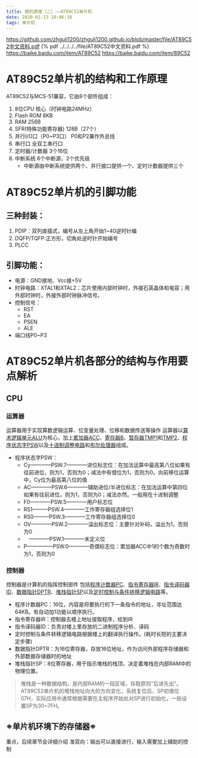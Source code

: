 ```yaml
---
title: 微机原理（二）——AT89C52单片机
date: 2020-01-13 10:06:38
tags: 单片机
---
```





<https://github.com/zhguli1200/zhguli1200.github.io/blob/master/file/AT89C52中文资料.pdf>
{% pdf ../../../../file/AT89C52中文资料.pdf %}
<https://baike.baidu.com/item/AT89C52>
<https://baike.baidu.com/item/89C52>

<!--more-->

# AT89C52单片机的结构和工作原理

AT89C52与MCS-51兼容，它由8个部件组成：
1. 8位CPU               核心（时钟电路24MHz）
2. Flash ROM            8KB
3. RAM                  256B
4. SFR(特殊功能寄存器)  128B（27个）
5. 并行I/O口（P0~P3口） P0和P2兼作外总线
6. 串行口               全双工串行口
7. 定时器/计数器        3个16位
8. 中断系统             6个中断源，2个优先级
    + 中断源由中断系统提供两个、并行接口提供一个、定时计数器提供三个

# AT89C52单片机的引脚功能

## 三种封装：
1. PDIP：双列直插式，编号从左上角开始1~40逆时针编
2. DQFP/TQFP:正方形，切角处逆时针开始编号
3. PLCC

## 引脚功能：
+ 电源：GND接地、Vcc接+5V
+ 时钟电路：XTAL1和XTAL2：芯片使用内部时钟时，外接石英晶体和电容；用外部时钟时，外接外部时钟脉冲信号。
+ 控制信号：
    + RST
    + EA
    + PSEN
    + ALE
+ 端口线P0~P3

# AT89C52单片机各部分的结构与作用要点解析

## CPU

### 运算器

运算器用于实现算数逻辑运算、位变量处理、位移和数据传送等操作
运算器以<u>算术逻辑单元ALU</u>为核心，加上<u>累加器ACC</u>、<u>寄存器B</u>、<u>暂存器TMP1</u>和<u>TMP2</u>、<u>程序状态字PSW</u>以及<u>十进制调整电路</u>和<u>布尔处理器</u>组成。
+ 程序状态字PSW：
    + Cy————PSW.7————进位标志位：在加法运算中最高第八位如果有往前进位，则为1，否则为0；减法中有借位为1，否则为0。向前移位运算中，Cy位为最高第八位的值
    + AC————PSW.6————辅助进位/半进位标志：在加法运算中第四位如果有往前进位，则为1，否则为0；减法亦然。一般用在十进制调整
    + F0————PSW.5————用户标志位
    + RS1———PSW.4————工作寄存器组选择位1
    + RS0———PSW.3————工作寄存器组选择位0
    + OV————PSW.2————溢出标志位：主要针对补码，溢出为1，否则为0
    + &emsp;————PSW.1————未定义位
    + P—————PSW.0————奇偶标志位：累加器ACC中1的个数为奇数时为1，否则为0

### 控制器
控制器是计算机的指挥控制部件
包括<u>程序计数器PC</u>、<u>指令寄存器IR</u>、<u>指令译码器ID</u>、<u>数据指针DPTR</u>、<u>堆栈指针SP</u>以及<u>定时控制与条件转移逻辑电路</u>等。
+ 程序计数器PC：16位，内容是将要执行的下一条指令的地址，寻址范围达64KB。有自动加1功能以顺序执行。
+ 指令寄存器IR：控制器去楼上地址提取程序，给到IR
+ 指令译码器ID：负责对楼上里存放的二进制程序分析、译码
+ 定时控制与条件转移逻辑电路根据楼上的翻译执行操作。(耗时长短的主要决定步骤)
+ 数据指针DPTR：为16位寄存器，存放16位地址，作为访问外部程序存储器和外部数据存储器时的地址
+ 堆栈指针SP：8位寄存器，用于指示堆栈的栈顶，决定着堆栈在内部RAM中的物理位置。
> 堆栈是一种数据结构，是内部RAM的一段区域，存取原则"后进先出"。
> AT89C52单片机的堆栈地址向大的方向变化，系统复位后，SP初值位07H，实际应用中通常根据需要在主程序开始处对SP进行初始化，一般设置SP为30~7FH。

## ※单片机环境下的存储器※
重点，后续章节会详细介绍
准双向：输出可以直接进行，输入需要加上辅助的控制


